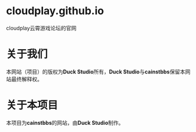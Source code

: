 # cloudplay.github.io
cloudplay云霄游戏论坛的官网
# 关于我们
本网站（项目）的版权为**Duck Studio**所有，**Duck Studio**与**cainstbbs**保留本网站最终解释权。
# 关于本项目
本项目为**cainstbbs**的网站，由**Duck Studio**制作。
